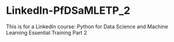 # LinkedIn-PfDSaMLETP_2
This is for a LinkedIn course: Python for Data Science and Machine Learning Essential Training Part 2
